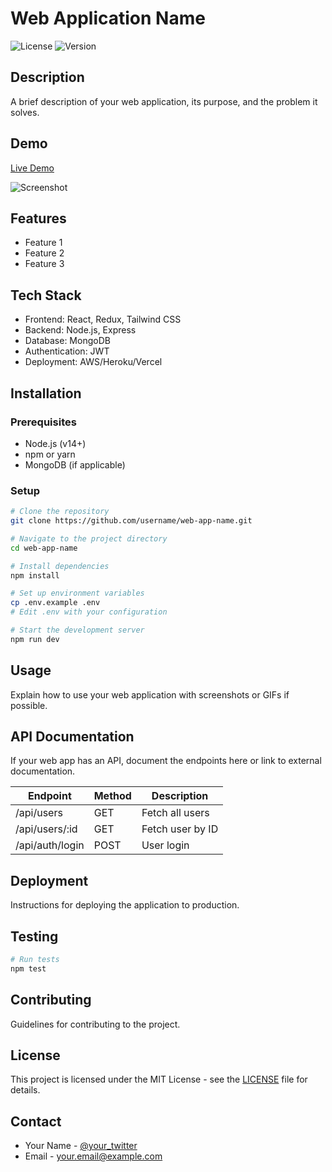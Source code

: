 # Web Application Name

![License](https://img.shields.io/badge/license-MIT-blue.svg)
![Version](https://img.shields.io/badge/version-1.0.0-green.svg)

## Description

A brief description of your web application, its purpose, and the problem it solves.

## Demo

[Live Demo](https://your-demo-link.com)

![Screenshot](path/to/screenshot.png)

## Features

- Feature 1
- Feature 2
- Feature 3

## Tech Stack

- Frontend: React, Redux, Tailwind CSS
- Backend: Node.js, Express
- Database: MongoDB
- Authentication: JWT
- Deployment: AWS/Heroku/Vercel

## Installation

### Prerequisites

- Node.js (v14+)
- npm or yarn
- MongoDB (if applicable)

### Setup

```bash
# Clone the repository
git clone https://github.com/username/web-app-name.git

# Navigate to the project directory
cd web-app-name

# Install dependencies
npm install

# Set up environment variables
cp .env.example .env
# Edit .env with your configuration

# Start the development server
npm run dev
```

## Usage

Explain how to use your web application with screenshots or GIFs if possible.

## API Documentation

If your web app has an API, document the endpoints here or link to external documentation.

| Endpoint | Method | Description |
|----------|--------|-------------|
| /api/users | GET | Fetch all users |
| /api/users/:id | GET | Fetch user by ID |
| /api/auth/login | POST | User login |

## Deployment

Instructions for deploying the application to production.

## Testing

```bash
# Run tests
npm test
```

## Contributing

Guidelines for contributing to the project.

## License

This project is licensed under the MIT License - see the [LICENSE](LICENSE) file for details.

## Contact

- Your Name - [@your_twitter](https://twitter.com/your_twitter)
- Email - your.email@example.com